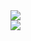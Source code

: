<a href="https://github.com/yech1990">
  <img align="center" src="https://github-readme-stats.vercel.app/api?username=y9c&show_icons=true&theme=ayu-mirage" />
</a>
</br>
<a href="https://github.com/yech1990">
  <img align="center" src="https://github-readme-stats.vercel.app/api/top-langs/?username=y9c&langs_count=10&exclude_repo=scmd-calmorph,myneovim.lua,myneovim,JACUSA&layout=compact&card_width=444&theme=ayu-mirage" />
</a>
